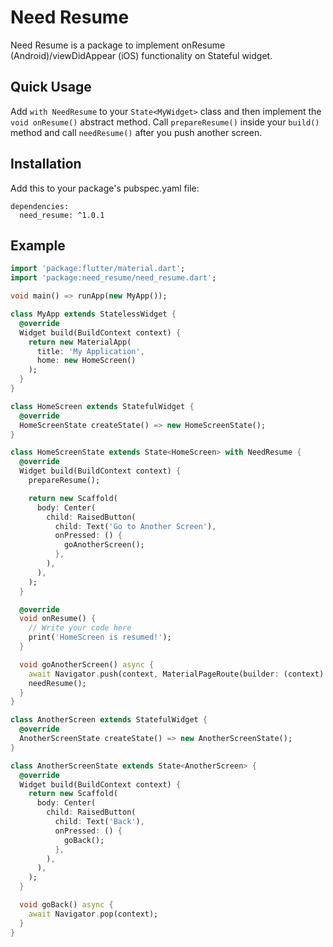 # Need Resume

Need Resume is a package to implement onResume (Android)/viewDidAppear (iOS) functionality on Stateful widget.

## Quick Usage

Add `with NeedResume` to your `State<MyWidget>` class and then implement the `void onResume()` abstract method. Call `prepareResume()` inside your `build()` method and call `needResume()` after you push another screen.

## Installation

Add this to your package's pubspec.yaml file:

```
dependencies:
  need_resume: ^1.0.1
```

## Example

```dart
import 'package:flutter/material.dart';
import 'package:need_resume/need_resume.dart';

void main() => runApp(new MyApp());

class MyApp extends StatelessWidget {
  @override
  Widget build(BuildContext context) {
    return new MaterialApp(
      title: 'My Application',
      home: new HomeScreen()
    );
  }
}

class HomeScreen extends StatefulWidget {
  @override
  HomeScreenState createState() => new HomeScreenState();
}

class HomeScreenState extends State<HomeScreen> with NeedResume {
  @override
  Widget build(BuildContext context) {
    prepareResume();

    return new Scaffold(
      body: Center(
        child: RaisedButton(
          child: Text('Go to Another Screen'),
          onPressed: () {
            goAnotherScreen();
          },
        ),
      ),
    );
  }

  @override
  void onResume() {
    // Write your code here
    print('HomeScreen is resumed!');
  }

  void goAnotherScreen() async {
    await Navigator.push(context, MaterialPageRoute(builder: (context) => AnotherScreen()));
    needResume();
  }
}

class AnotherScreen extends StatefulWidget {
  @override
  AnotherScreenState createState() => new AnotherScreenState();
}

class AnotherScreenState extends State<AnotherScreen> {
  @override
  Widget build(BuildContext context) {
    return new Scaffold(
      body: Center(
        child: RaisedButton(
          child: Text('Back'),
          onPressed: () {
            goBack();
          },
        ),
      ),
    );
  }

  void goBack() async {
    await Navigator.pop(context);
  }
}
```
